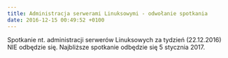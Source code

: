 ```yaml
---
title: Administracja serwerami Linuksowymi - odwołanie spotkania
date: 2016-12-15 00:49:52 +0100
---
```

Spotkanie nt. administracji serwerów Linuksowych za tydzień (22.12.2016) NIE odbędzie się. Najbliższe spotkanie odbędzie się 5 stycznia 2017.


